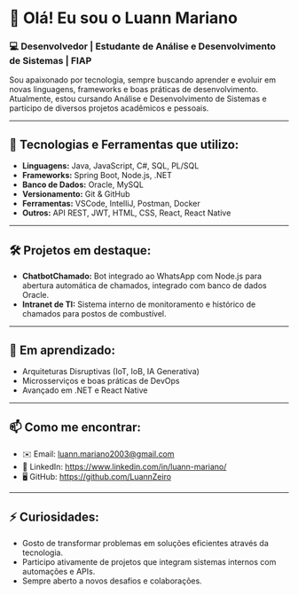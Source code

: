 # 👋 Olá! Eu sou o Luann Mariano

### 💻 Desenvolvedor | Estudante de Análise e Desenvolvimento de Sistemas | FIAP

Sou apaixonado por tecnologia, sempre buscando aprender e evoluir em novas linguagens, frameworks e boas práticas de desenvolvimento. Atualmente, estou cursando Análise e Desenvolvimento de Sistemas e participo de diversos projetos acadêmicos e pessoais.

---

## 🚀 Tecnologias e Ferramentas que utilizo:

- **Linguagens:** Java, JavaScript, C#, SQL, PL/SQL
- **Frameworks:** Spring Boot, Node.js, .NET
- **Banco de Dados:** Oracle, MySQL
- **Versionamento:** Git & GitHub
- **Ferramentas:** VSCode, IntelliJ, Postman, Docker
- **Outros:** API REST, JWT, HTML, CSS, React, React Native

---

## 🛠️ Projetos em destaque:

- **ChatbotChamado:** Bot integrado ao WhatsApp com Node.js para abertura automática de chamados, integrado com banco de dados Oracle.
- **Intranet de TI:** Sistema interno de monitoramento e histórico de chamados para postos de combustível.

---

## 🎯 Em aprendizado:

- Arquiteturas Disruptivas (IoT, IoB, IA Generativa)
- Microsserviços e boas práticas de DevOps
- Avançado em .NET e React Native

---

## 📫 Como me encontrar:

- ✉️ Email: luann.mariano2003@gmail.com
- 💼 LinkedIn: https://www.linkedin.com/in/luann-mariano/
- 🖥️ GitHub: https://github.com/LuannZeiro

---

## ⚡ Curiosidades:

- Gosto de transformar problemas em soluções eficientes através da tecnologia.
- Participo ativamente de projetos que integram sistemas internos com automações e APIs.
- Sempre aberto a novos desafios e colaborações.


